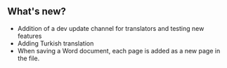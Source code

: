 ## What's new?

  * Addition of a dev update channel for translators and testing new features
  * Adding Turkish translation
  * When saving a Word document, each page is added as a new page in the file.